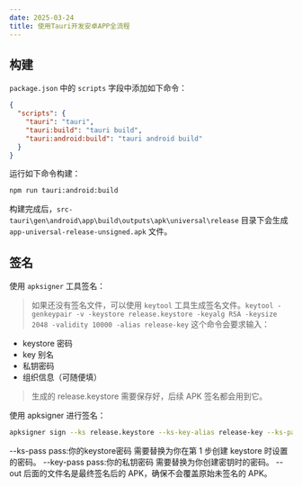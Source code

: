 ```yaml
---
date: 2025-03-24
title: 使用Tauri开发安卓APP全流程
---
```


## 构建

`package.json` 中的 `scripts` 字段中添加如下命令：

```json
{
  "scripts": {
    "tauri": "tauri",
    "tauri:build": "tauri build",
    "tauri:android:build": "tauri android build"
  }
}
```

运行如下命令构建：

```bash
npm run tauri:android:build
```

构建完成后，`src-tauri\gen\android\app\build\outputs\apk\universal\release` 目录下会生成 `app-universal-release-unsigned.apk` 文件。

## 签名

使用 `apksigner` 工具签名：

> 如果还没有签名文件，可以使用 `keytool` 工具生成签名文件。`keytool -genkeypair -v -keystore release.keystore -keyalg RSA -keysize 2048 -validity 10000 -alias release-key`
> 这个命令会要求输入：

- keystore 密码
- key 别名
- 私钥密码
- 组织信息（可随便填）

> 生成的 release.keystore 需要保存好，后续 APK 签名都会用到它。

使用 apksigner 进行签名：

```bash
apksigner sign --ks release.keystore --ks-key-alias release-key --ks-pass pass:你的keystore密码 --key-pass pass:你的私钥密码 --out app-universal-release.apk src-tauri\gen/android\app/build/outputs/apk/universal/release/app-universal-release-unsigned.apk
```

--ks-pass pass:你的keystore密码 需要替换为你在第 1 步创建 keystore 时设置的密码。
--key-pass pass:你的私钥密码 需要替换为你创建密钥时的密码。
--out 后面的文件名是最终签名后的 APK，确保不会覆盖原始未签名的 APK。
